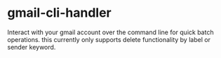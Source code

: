 # gmail-cli-handler
Interact with your gmail account over the command line for quick batch operations. this currently only supports delete functionality by label or sender keyword.
